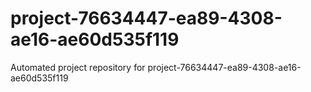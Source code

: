 # project-76634447-ea89-4308-ae16-ae60d535f119
Automated project repository for project-76634447-ea89-4308-ae16-ae60d535f119
